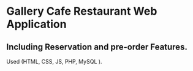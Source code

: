 <h1>Gallery Cafe Restaurant Web Application </h1>

<h2>Including Reservation and pre-order Features.</h2>

<p color = "#355664">Used (HTML, CSS, JS, PHP, MySQL ).</p>
